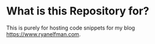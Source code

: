 # What is this Repository for?

This is purely for hosting code snippets for my blog https://www.ryanelfman.com.
